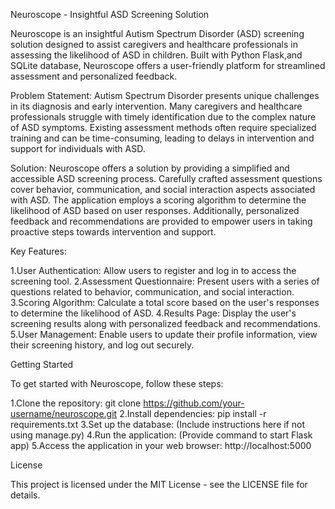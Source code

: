 Neuroscope - Insightful ASD Screening Solution

Neuroscope is an insightful Autism Spectrum Disorder (ASD) screening solution designed to assist caregivers and healthcare professionals in assessing the likelihood of ASD in children. Built with Python Flask,and SQLite database, Neuroscope offers a user-friendly platform for streamlined assessment and personalized feedback.

Problem Statement:
Autism Spectrum Disorder presents unique challenges in its diagnosis and early intervention. Many caregivers and healthcare professionals struggle with timely identification due to the complex nature of ASD symptoms. Existing assessment methods often require specialized training and can be time-consuming, leading to delays in intervention and support for individuals with ASD.

Solution:
Neuroscope offers a solution by providing a simplified and accessible ASD screening process. Carefully crafted assessment questions cover behavior, communication, and social interaction aspects associated with ASD. The application employs a scoring algorithm to determine the likelihood of ASD based on user responses. Additionally, personalized feedback and recommendations are provided to empower users in taking proactive steps towards intervention and support.

Key Features:

1.User Authentication: Allow users to register and log in to access the screening tool.
2.Assessment Questionnaire: Present users with a series of questions related to behavior, communication, and social interaction.
3.Scoring Algorithm: Calculate a total score based on the user's responses to determine the likelihood of ASD.
4.Results Page: Display the user's screening results along with personalized feedback and recommendations.
5.User Management: Enable users to update their profile information, view their screening history, and log out securely.


Getting Started

To get started with Neuroscope, follow these steps:

1.Clone the repository: git clone https://github.com/your-username/neuroscope.git
2.Install dependencies: pip install -r requirements.txt
3.Set up the database: (Include instructions here if not using manage.py)
4.Run the application: (Provide command to start Flask app)
5.Access the application in your web browser: http://localhost:5000

License 

This project is licensed under the MIT License - see the LICENSE file for details.


